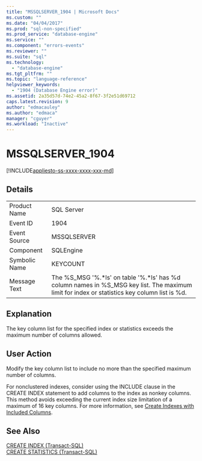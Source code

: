 ```yaml
---
title: "MSSQLSERVER_1904 | Microsoft Docs"
ms.custom: ""
ms.date: "04/04/2017"
ms.prod: "sql-non-specified"
ms.prod_service: "database-engine"
ms.service: ""
ms.component: "errors-events"
ms.reviewer: ""
ms.suite: "sql"
ms.technology: 
  - "database-engine"
ms.tgt_pltfrm: ""
ms.topic: "language-reference"
helpviewer_keywords: 
  - "1904 (Database Engine error)"
ms.assetid: 2a35d57d-74e2-45a2-8f67-3f2e51d69712
caps.latest.revision: 9
author: "edmacauley"
ms.author: "edmaca"
manager: "cguyer"
ms.workload: "Inactive"
---
```

# MSSQLSERVER_1904
[!INCLUDE[appliesto-ss-xxxx-xxxx-xxx-md](../../includes/appliesto-ss-xxxx-xxxx-xxx-md.md)]
  
## Details  
  
|||  
|-|-|  
|Product Name|SQL Server|  
|Event ID|1904|  
|Event Source|MSSQLSERVER|  
|Component|SQLEngine|  
|Symbolic Name|KEYCOUNT|  
|Message Text|The %S_MSG '%.*ls' on table '%.\*ls' has %d column names in %S_MSG key list. The maximum limit for index or statistics key column list is %d.|  
  
## Explanation  
The key column list for the specified index or statistics exceeds the maximum number of columns allowed.  
  
## User Action  
Modify the key column list to include no more than the specified maximum number of columns.  
  
For nonclustered indexes, consider using the INCLUDE clause in the CREATE INDEX statement to add columns to the index as nonkey columns. This method avoids exceeding the current index size limitation of a maximum of 16 key columns. For more information, see [Create Indexes with Included Columns](~/relational-databases/indexes/create-indexes-with-included-columns.md).  
  
## See Also  
[CREATE INDEX &#40;Transact-SQL&#41;](~/t-sql/statements/create-index-transact-sql.md)  
[CREATE STATISTICS &#40;Transact-SQL&#41;](~/t-sql/statements/create-statistics-transact-sql.md)  
  

